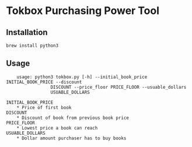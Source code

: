 # Tokbox Purchasing Power Tool

## Installation

    brew install python3

## Usage

~~~~
    usage: python3 tokbox.py [-h] --initial_book_price INITIAL_BOOK_PRICE --discount
                 DISCOUNT --price_floor PRICE_FLOOR --usuable_dollars
                 USUABLE_DOLLARS
~~~~

    INITIAL_BOOK_PRICE
        * Price of first book
    DISCOUNT
        * Discount of book from previous book price
    PRICE_FLOOR
        * Lowest price a book can reach
    USUABLE_DOLLARS
        * Dollar amount purchaser has to buy books